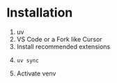 # Installation

1. uv
2. VS Code or a Fork like Cursor
3. Install recommended extensions
4. ```console
   uv sync
   ```
5. Activate venv
